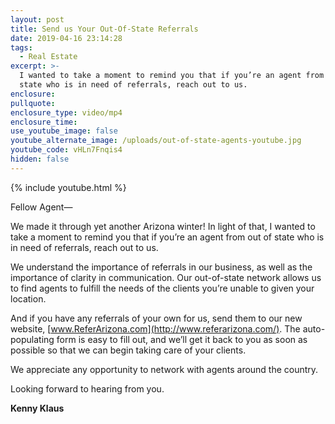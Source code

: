 ```yaml
---
layout: post
title: Send us Your Out-Of-State Referrals
date: 2019-04-16 23:14:28
tags:
  - Real Estate
excerpt: >-
  I wanted to take a moment to remind you that if you’re an agent from out of
  state who is in need of referrals, reach out to us.
enclosure:
pullquote:
enclosure_type: video/mp4
enclosure_time:
use_youtube_image: false
youtube_alternate_image: /uploads/out-of-state-agents-youtube.jpg
youtube_code: vHLn7Fnqis4
hidden: false
---
```


{% include youtube.html %}

Fellow Agent—

We made it through yet another Arizona winter\! In light of that, I wanted to take a moment to remind you that if you’re an agent from out of state who is in need of referrals, reach out to us.&nbsp;

We understand the importance of referrals in our business, as well as the importance of clarity in communication. Our out-of-state network allows us to find agents to fulfill the needs of the clients you’re unable to given your location.&nbsp;

And if you have any referrals of your own for us, send them to our new website,&nbsp;[www.ReferArizona.com](http://www.referarizona.com/). The auto-populating form is easy to fill out, and we’ll get it back to you as soon as possible so that we can begin taking care of your clients.

We appreciate any opportunity to network with agents around the country.

Looking forward to hearing from you.

**Kenny Klaus**